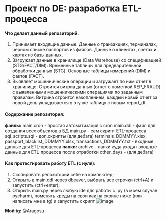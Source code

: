 # Проект по DE: разработка ETL-процесса

#### Что делает данный репозиторий:
1. Принимает входящие данные:
   Данные о транзакциях, терминалах, черном списке паспортов из файлов.
   Данные о клиентах, счетах и картах из базы данных.
2. Загружает данные в хранилище (Data Warehouse) со спецификацией (STG/FACT/DIM):
   Временные таблицы для предварительной обработки данных (STG).
   Основные таблицы измерений (DIM) и фактов (FACT).
4. Выявляет мошеннические операции и загружает по ним отчет в хранилище:
   Строится витриа данных (отчет с пометкой REP_FRAUD) с выявленными мошенническими операциями по заданным правилам.
   Витрина строится накоплением, каждый новый отчет за новый день укладывается в эту же таблицу с новым report_dt.


#### Содержание репозитория:
**файлы:**
main.cron - простая автоматизация с cron
main.ddl - файл для создания всех объектов в БД
main.py - сам скрипт ETL-процесса
sql_scripts.sql - доп.скрипты (для дебага)
terminals_DDMMYY.xlsx, passport_blacklist_DDMMYY.xlsx, transactions_DDMMYY.txt - входные данные для ETL-процесса
**папки:**
archive - папки куда уходят входные данные для ETL-процесса после отработки
other_days - (для дебага)


#### Как протестировать работу ETL (с нуля):
1. Скопировать репозиторий себе на компьютер;
2. Открыть в main.ddl через dbeaver, выбрать все строчки (ctrl+A) и запустить (ctrl+enter);
3. Открыть main.py через любую ide для работы с .py (в моем случае pycharm), поменять креды на свои как на скрине ниже (или написать мне в tg) и запустить скрипт
![image](https://github.com/user-attachments/assets/98bbfea3-7d60-4a15-b2c2-c069f208ad77)

**Мой tg:** @Aragosu
